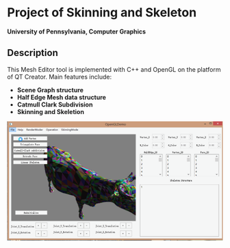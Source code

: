 Project of Skinning and Skeleton
======================

**University of Pennsylvania, Computer Graphics**

## Description

This Mesh Editor tool is implemented with C++ and OpenGL on the platform of QT Creator. Main features include:  
* **Scene Graph structure**    
* **Half Edge Mesh data structure**      
* **Catmull Clark Subdivision**       
* **Skinning and Skeletion**

![](./demo.gif)
            

